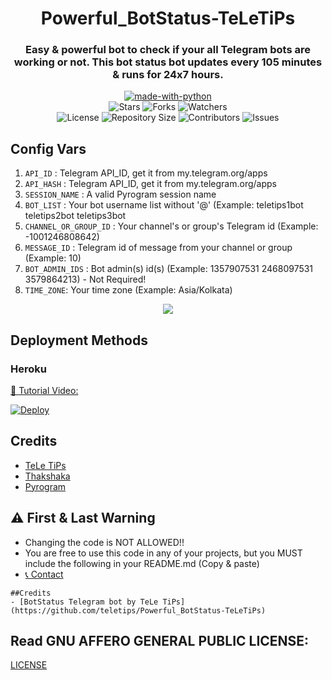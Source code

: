 <h1 align= center> Powerful_BotStatus-TeLeTiPs</h1>
<h3 align = center>Easy & powerful bot to check if your all Telegram bots are working or not. This bot status bot updates every 105 minutes & runs for 24x7 hours.</h3>
<p align="center">
<a href="https://python.org"><img src="http://forthebadge.com/images/badges/made-with-python.svg" alt="made-with-python"></a>
<br>
    <img src="https://img.shields.io/github/stars/teletips/Powerful_BotStatus-TeLeTiPs?style=for-the-badge" alt="Stars">
    <img src="https://img.shields.io/github/forks/teletips/Powerful_BotStatus-TeLeTiPs?style=for-the-badge" alt="Forks">
    <img src="https://img.shields.io/github/watchers/teletips/Powerful_BotStatus-TeLeTiPs?style=for-the-badge" alt="Watchers"> 
<br>
    <img src="https://img.shields.io/github/license/teletips/Powerful_BotStatus-TeLeTiPs?style=for-the-badge" alt="License">
    <img src="https://img.shields.io/github/repo-size/teletips/Powerful_BotStatus-TeLeTiPs?style=for-the-badge" alt="Repository Size">
    <img src="https://img.shields.io/github/contributors/teletips/Powerful_BotStatus-TeLeTiPs?style=for-the-badge" alt="Contributors">
    <img src="https://img.shields.io/github/issues/teletips/Powerful_BotStatus-TeLeTiPs?style=for-the-badge" alt="Issues">
</p>  

## Config Vars
1. `API_ID` : Telegram API_ID, get it from my.telegram.org/apps
2. `API_HASH` : Telegram API_ID, get it from my.telegram.org/apps
3. `SESSION_NAME` : A valid Pyrogram session name
4. `BOT_LIST` : Your bot username list without '@' (Example: teletips1bot teletips2bot teletips3bot
5. `CHANNEL_OR_GROUP_ID` : Your channel's or group's Telegram id (Example: -1001246808642)
6. `MESSAGE_ID` : Telegram id of message from your channel or group (Example: 10)
7. `BOT_ADMIN_IDS` : Bot admin(s) id(s) (Example: 1357907531 2468097531 3579864213) - Not Required!
8. `TIME_ZONE`: Your time zone (Example: Asia/Kolkata)

<p align="center">
<img src="https://telegra.ph/file/cda5f4fdb78bbc5f58e48.jpg">
<p>
 
## Deployment Methods

### Heroku

[🎥 Tutorial Video: ](https://youtu.be/sVQbdh__7Vw)    
    
[![Deploy](https://www.herokucdn.com/deploy/button.svg)](https://heroku.com/deploy?template=https://github.com/MayilGaming/Powerful_BotStatus-TeLeTiPs)
    
## Credits
- [TeLe TiPs](https://github.com/teletips)
- [Thakshaka](https://t.me/thakshakar)
- [Pyrogram](https://github.com/pyrogram/pyrogram)

## ⚠️ First & Last Warning

- Changing the code is NOT ALLOWED!!    
- You are free to use this code in any of your projects, but you MUST include the following in your README.md (Copy & paste)
- [📞 Contact](https://t.me/tele_gram_tips_bot)
```
##Credits
- [BotStatus Telegram bot by TeLe TiPs] (https://github.com/teletips/Powerful_BotStatus-TeLeTiPs)
```
## Read GNU AFFERO GENERAL PUBLIC LICENSE: 
[LICENSE](https://github.com/teletips/Powerful_BotStatus-TeLeTiPs/blob/main/LICENSE)
